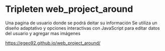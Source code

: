 # Tripleten web_project_around

Una pagina de usuario donde se podrá deitar su información
Se utiliza un diseño adaptativo y opciones interactivas con JavaScript para editar datos del usuario y agregar mas imágenes

https://egeo92.github.io/web_project_around/
